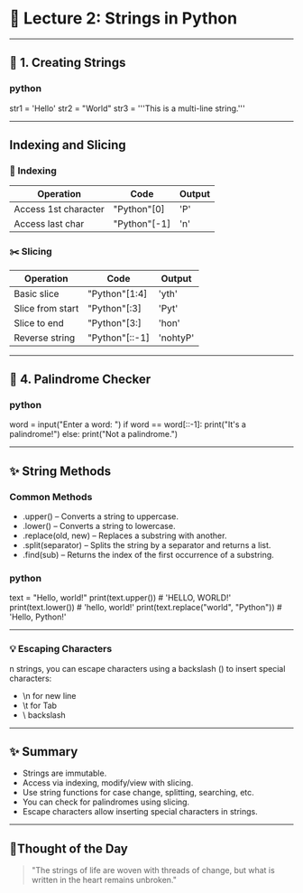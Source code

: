 # 🧵 Lecture 2: Strings in Python

---

## 📌 1. Creating Strings

### python
str1 = 'Hello'
str2 = "World"
str3 = '''This is
a multi-line string.'''

---

## Indexing and Slicing

### 📍 Indexing
| Operation           | Code             | Output |
|---------------------|------------------|--------|
| Access 1st character | "Python"[0]       | 'P'    |
| Access last char    | "Python"[-1]      | 'n'    |

### ✂️ Slicing
| Operation           | Code             | Output |
|---------------------|------------------|--------|
| Basic slice         | "Python"[1:4]    | 'yth'  |
| Slice from start    | "Python"[:3]     | 'Pyt'  |
| Slice to end        | "Python"[3:]     | 'hon'  |
| Reverse string      | "Python"[::-1]   | 'nohtyP' |

---

## 🔁 4. Palindrome Checker
### python
word = input("Enter a word: ")
if word == word[::-1]:
    print("It's a palindrome!")
else:
    print("Not a palindrome.")

---

## ✨ String Methods
### Common Methods
- .upper() – Converts a string to uppercase.
- .lower() – Converts a string to lowercase.
- .replace(old, new) – Replaces a substring with another.
- .split(separator) – Splits the string by a separator and returns a list.
- .find(sub) – Returns the index of the first occurrence of a substring.
### python
text = "Hello, world!"
print(text.upper())  # 'HELLO, WORLD!'
print(text.lower())  # 'hello, world!'
print(text.replace("world", "Python"))  # 'Hello, Python!'

---

### 💡 Escaping Characters
n strings, you can escape characters using a backslash (\) to insert special characters:
- \n for new line
- \t for Tab
- \\ backslash

---

## ✨ Summary
- Strings are immutable.
- Access via indexing, modify/view with slicing.
- Use string functions for case change, splitting, searching, etc.
- You can check for palindromes using slicing.
- Escape characters allow inserting special characters in strings.

---

## 💬Thought of the Day
>"The strings of life are woven with threads of change, but what is written in the heart remains unbroken."

